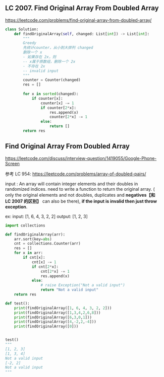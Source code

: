 ## LC 2007. Find Original Array From Doubled Array
https://leetcode.com/problems/find-original-array-from-doubled-array/
```py
class Solution:
    def findOriginalArray(self, changed: List[int]) -> List[int]:
        """
        Greedy
        先统计counter，从小到大排列 changed
        删除一个 x
        - 如果存在 2x，则
        -- x属于原数组，删除一个 2x
        - 不存在 2x
        -- invalid input
        """
        counter = Counter(changed)
        res = []
        
        for x in sorted(changed):
            if counter[x]:
                counter[x] -= 1
                if counter[2*x]:
                    res.append(x)
                    counter[2*x] -= 1
                else:
                    return []
        return res
```

## Find Original Array From Doubled Array
https://leetcode.com/discuss/interview-question/1419055/Google-Phone-Screen

参考 LC 954: https://leetcode.com/problems/array-of-doubled-pairs/

input : An array will contain integer elements and their doubles in randomized indices. need to write a function to return the original array. ( only the original elements and not doubles, duplicates and **negatives【和 LC 2007 的区别】** can also be there), **if the input is invalid then just throw exception**.

ex:
input: [1, 6, 4, 3, 2, 2]
output: [1, 2, 3]

```py
import collections

def findOriginalArray(arr):
    arr.sort(key=abs)
    cnt = collections.Counter(arr)
    res = []
    for x in arr:
        if cnt[x]:
            cnt[x] -= 1
            if cnt[2*x]:
                cnt[2*x] -= 1
                res.append(x)
            else:
                # raise Exception("Not a valid input")
                return "Not a valid input"
    return res

def test():
    print(findOriginalArray([1, 6, 4, 3, 2, 2]))
    print(findOriginalArray([1,3,4,2,6,8]))
    print(findOriginalArray([6,3,0,1]))
    print(findOriginalArray([4,-2,2,-4]))
    print(findOriginalArray([0]))


test()
"""
[1, 2, 3]
[1, 3, 4]
Not a valid input
[-2, 2]
Not a valid input
"""
```



